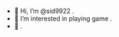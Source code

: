 - 👋 Hi, I’m @sid9922 .
- 👀 I’m interested in playing game .
- 👋 .

<!---
sid9922/sid9922 is a ✨ special ✨ repository because its `README.md` (this file) appears on your GitHub profile.
You can click the Preview link to take a look at your changes.
--->
